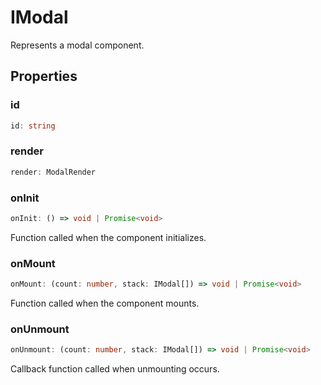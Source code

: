 # IModal

Represents a modal component.

## Properties

### id

```ts
id: string
```

### render

```ts
render: ModalRender
```

### onInit

```ts
onInit: () => void | Promise<void>
```

Function called when the component initializes.

### onMount

```ts
onMount: (count: number, stack: IModal[]) => void | Promise<void>
```

Function called when the component mounts.

### onUnmount

```ts
onUnmount: (count: number, stack: IModal[]) => void | Promise<void>
```

Callback function called when unmounting occurs.
